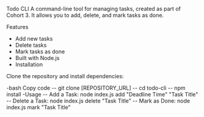 Todo CLI
A command-line tool for managing tasks, created as part of Cohort 3. It allows you to add, delete, and mark tasks as done.

Features
- Add new tasks
- Delete tasks
- Mark tasks as done
- Built with Node.js
- Installation

Clone the repository and install dependencies:

-bash
Copy code
-- git clone [REPOSITORY_URL]
-- cd todo-cli
-- npm install
-Usage
-- Add a Task: node index.js add "Deadline Time" "Task Title"
-- Delete a Task: node index.js delete "Task Title"
-- Mark as Done: node index.js mark "Task Title"
